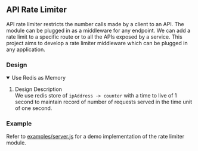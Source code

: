 ## API Rate Limiter

API rate limiter restricts the number calls made by a client to an API. The module can be plugged in as a middleware for any endpoint. We can add a rate limit to a specific route or to all the APIs exposed by a service.
This project aims to develop a rate limiter middleware which can be plugged in any application.

### Design
<details open>
    <summary>Use Redis as Memory</summary>
    <ol>
        <li>Design Description</li>
            We use redis store of <code>ipAddress -> counter</code> with a time to live of 1 second to maintain record of number of requests served in the time unit of one second.
        <br/>
    </ol>
</details>
<!-- <details>
    <summary>Use JavaScript HashMap as Memory [Initial Approach]</summary>
    <ol>
        <li>Design Description</li>
            We use a hashmap of <code> ipAddress -> {timestamp: counter} </code> to keep a count of number of requests made by a client in the time unit of one second. We take <code> Date.now() / 1000 </code> as the timestamp for an incoming request. If the counter for a request already has the value of throttle limit, we block the incoming request by reverting and HTTP status code 429 and message.
        <br/>
        <br/>
        <li>Problems with the Design</li>
            <ol>
                <li>
                    We are effectively keeping a fixed window of 1 second to count the number of incoming requests. If a client starts sends requests near end of a second interval, say at 0.99s, we can potentially allow twice the number of requests as the limit.<br>
                    We need a sliding window mechanism to record the time interval. One simple implementation can be to store each record with a time to live (TTL) of 1 second.
                </li>
                <li>
                    The design is suitable only for single server deployments. This will not adapt in case one plans to horizontally scale the API servers.
                </li>
            </ol>
            <ol>
            </ol>
    </ol>
</details> -->



### Example
Refer to [examples/server.js](examples/server.js) for a demo implementation of the rate limiter module.